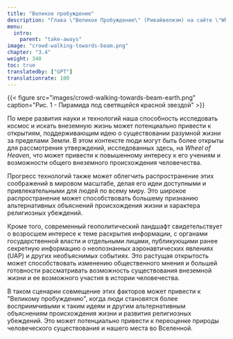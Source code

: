 ```yaml
---
title: "Великое пробуждение"
description: "Глава \"Великое Пробуждение\" (Ривайвелизм) на сайте \"Wheel of Heaven\" рассматривает трансформационное изменение в человеческом сознании и понимании, в соответствии с центральной гипотезой сайта о внеземном влиянии на Землю. Эта глава обсуждает влияние признания роли развитой внеземной цивилизации в истории человечества, как это осознание может изменить наши глобальные перспективы и потенциальные социальные и философские изменения, вытекающие из такого открытия. Она исследует идею о том, что человечество вступает в новую эру просвещения, ожидаемый Золотой Век, подстегнутый более глубоким пониманием наших истоков и места в космосе, как предполагает рассказ \"Wheel of Heaven\"."
menu:
  intro:
    parent: "take-aways"
image: "crowd-walking-towards-beam.png"
chapter: "3.4"
weight: 340
toc: true
translatedby: ["GPT"]
translationrate: 100
---
```


{{< figure src="images/crowd-walking-towards-beam-earth.png" caption="Рис. 1 - Пирамида под светящейся красной звездой" >}}

По мере развития науки и технологий наша способность исследовать космос и искать внеземную жизнь может потенциально привести к открытиям, поддерживающим идею о существовании разумной жизни за пределами Земли. В этом контексте люди могут быть более открыты для рассмотрения утверждений, исследованных здесь, на _Wheel of Heaven_, что может привести к повышенному интересу к его учениям и возможности общего внеземного происхождения человечества.

Прогресс технологий также может облегчить распространение этих соображений в мировом масштабе, делая его идеи доступными и привлекательными для людей по всему миру. Это широкое распространение может способствовать большему признанию альтернативных объяснений происхождения жизни и характера религиозных убеждений.

Кроме того, современный геополитический ландшафт свидетельствует о возросшем интересе к теме раскрытия информации, с органами государственной власти и отдельными лицами, публикующими ранее секретную информацию о неопознанных аэронавтических явлениях (UAP) и других необъяснимых событиях. Это растущая открытость может способствовать изменению общественного мнения и большей готовности рассматривать возможность существования внеземной жизни и ее возможного участия в истории человечества.

В таком сценарии совмещение этих факторов может привести к "Великому пробуждению", когда люди становятся более восприимчивыми к таким идеям и другим альтернативным объяснениям происхождения жизни и развития религиозных убеждений. Это может потенциально привести к переоценке природы человеческого существования и нашего места во Вселенной.
